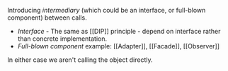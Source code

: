 Introducing *intermediary* (which could be an interface, or full-blown component) between calls.

- *Interface* - The same as [[DIP]] principle - depend on interface rather than concrete implementation.
- *Full-blown component* example: [[Adapter]], [[Facade]], [[Observer]]

In either case we aren't calling the object directly.